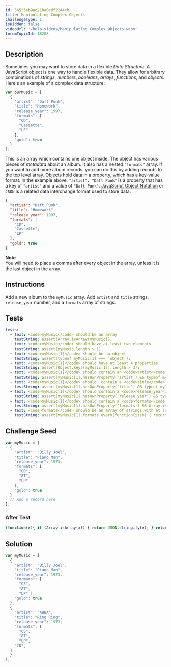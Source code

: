 ```yaml
---
id: 56533eb9ac21ba0edf2244cb
title: Manipulating Complex Objects
challengeType: 1
isHidden: false
videoUrl: '/help-videos/Manipulating Complex Objects.webm'
forumTopicId: 18208
---
```


## Description
<section id='description'>
Sometimes you may want to store data in a flexible <dfn>Data Structure</dfn>. A JavaScript object is one way to handle flexible data. They allow for arbitrary combinations of <dfn>strings</dfn>, <dfn>numbers</dfn>, <dfn>booleans</dfn>, <dfn>arrays</dfn>, <dfn>functions</dfn>, and <dfn>objects</dfn>.
Here's an example of a complex data structure:

```js
var ourMusic = [
  {
    "artist": "Daft Punk",
    "title": "Homework",
    "release_year": 1997,
    "formats": [
      "CD",
      "Cassette",
      "LP"
    ],
    "gold": true
  }
];
```

This is an array which contains one object inside. The object has various pieces of <dfn>metadata</dfn> about an album. It also has a nested <code>"formats"</code> array. If you want to add more album records, you can do this by adding records to the top level array.
Objects hold data in a property, which has a key-value format. In the example above, <code>"artist": "Daft Punk"</code> is a property that has a key of <code>"artist"</code> and a value of <code>"Daft Punk"</code>.
<a href='http://www.json.org/' target=_blank>JavaScript Object Notation</a> or <code>JSON</code> is a related data interchange format used to store data.

```json
{
  "artist": "Daft Punk",
  "title": "Homework",
  "release_year": 1997,
  "formats": [
    "CD",
    "Cassette",
    "LP"
  ],
  "gold": true
}
```

<strong>Note</strong><br>You will need to place a comma after every object in the array, unless it is the last object in the array.
</section>

## Instructions
<section id='instructions'>
Add a new album to the <code>myMusic</code> array. Add <code>artist</code> and <code>title</code> strings, <code>release_year</code> number, and a <code>formats</code> array of strings.
</section>

## Tests
<section id='tests'>

```yml
tests:
  - text: <code>myMusic</code> should be an array
    testString: assert(Array.isArray(myMusic));
  - text: <code>myMusic</code> should have at least two elements
    testString: assert(myMusic.length > 1);
  - text: <code>myMusic[1]</code> should be an object
    testString: assert(typeof myMusic[1] === 'object');
  - text: <code>myMusic[1]</code> should have at least 4 properties
    testString: assert(Object.keys(myMusic[1]).length > 3);
  - text: <code>myMusic[1]</code> should contain an <code>artist</code> property which is a string
    testString: assert(myMusic[1].hasOwnProperty('artist') && typeof myMusic[1].artist === 'string');
  - text: <code>myMusic[1]</code> should  contain a <code>title</code> property which is a string
    testString: assert(myMusic[1].hasOwnProperty('title') && typeof myMusic[1].title === 'string');
  - text: <code>myMusic[1]</code> should contain a <code>release_year</code> property which is a number
    testString: assert(myMusic[1].hasOwnProperty('release_year') && typeof myMusic[1].release_year === 'number');
  - text: <code>myMusic[1]</code> should contain a <code>formats</code> property which is an array
    testString: assert(myMusic[1].hasOwnProperty('formats') && Array.isArray(myMusic[1].formats));
  - text: <code>formats</code> should be an array of strings with at least two elements
    testString: assert(myMusic[1].formats.every(function(item) { return (typeof item === "string")}) && myMusic[1].formats.length > 1);

```

</section>

## Challenge Seed
<section id='challengeSeed'>

<div id='js-seed'>

```js
var myMusic = [
  {
    "artist": "Billy Joel",
    "title": "Piano Man",
    "release_year": 1973,
    "formats": [
      "CD",
      "8T",
      "LP"
    ],
    "gold": true
  }
  // Add a record here
];

```

</div>


### After Test
<div id='js-teardown'>

```js
(function(x){ if (Array.isArray(x)) { return JSON.stringify(x); } return "myMusic is not an array"})(myMusic);
```

</div>

</section>

## Solution
<section id='solution'>


```js
var myMusic = [
  {
    "artist": "Billy Joel",
    "title": "Piano Man",
    "release_year": 1973,
    "formats": [
      "CS",
      "8T",
      "LP" ],
    "gold": true
  },
  {
    "artist": "ABBA",
    "title": "Ring Ring",
    "release_year": 1973,
    "formats": [
      "CS",
      "8T",
      "LP",
    "CD",
  ]
  }
];
```

</section>
